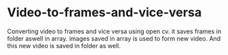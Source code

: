 # Video-to-frames-and-vice-versa
Converting video to frames and vice versa using open cv.
it saves frames in folder aswell in array. images saved in array is used to form new video. And this new video is saved in folder as well.

